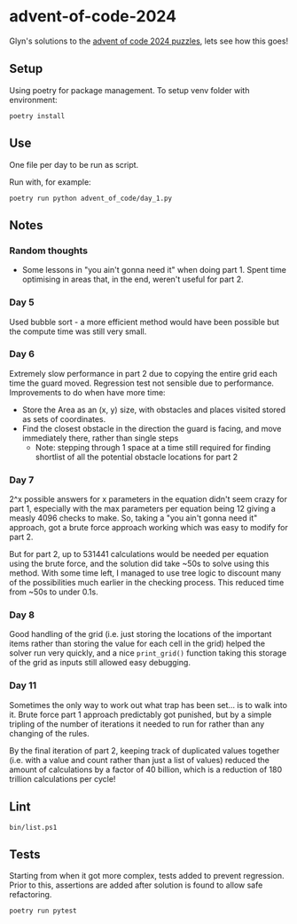 # advent-of-code-2024

Glyn's solutions to the [advent of code 2024 puzzles](https://adventofcode.com/2024), lets see how this goes!

## Setup
Using poetry for package management. To setup venv folder with environment:
```shell
poetry install
```

## Use
One file per day to be run as script.

Run with, for example:
```shell
poetry run python advent_of_code/day_1.py
```

## Notes
### Random thoughts
- Some lessons in "you ain't gonna need it" when doing part 1.
Spent time optimising in areas that, in the end, weren't useful for part 2.

### Day 5
Used bubble sort - a more efficient method would have been possible but the compute time was still very small.

### Day 6
Extremely slow performance in part 2 due to copying the entire grid each time the guard moved.
Regression test not sensible due to performance.
Improvements to do when have more time:
- Store the Area as an (x, y) size, with obstacles and places visited stored as sets of coordinates.
- Find the closest obstacle in the direction the guard is facing, and move immediately there, rather than single steps
  - Note: stepping through 1 space at a time still required for finding shortlist of all the potential obstacle locations for part 2

### Day 7
2^x possible answers for x parameters in the equation didn't seem crazy for part 1,
especially with the max parameters per equation being 12 giving a measly 4096 checks to make.
So, taking a "you ain't gonna need it" approach, got a brute force approach working which was easy to modify for part 2.

But for part 2, up to 531441 calculations would be needed per equation using the brute force,
and the solution did take ~50s to solve using this method.
With some time left, I managed to use tree logic to discount many of the possibilities much earlier in the checking process.
This reduced time from ~50s to under 0.1s.

### Day 8
Good handling of the grid (i.e. just storing the locations of the important items rather than storing the value for each cell in the grid)
helped the solver run very quickly, and a nice `print_grid()` function taking this storage of the grid as inputs still allowed easy debugging.

### Day 11
Sometimes the only way to work out what trap has been set… is to walk into it.
Brute force part 1 approach predictably got punished, 
but by a simple tripling of the number of iterations it needed to run for rather than any changing of the rules.

By the final iteration of part 2, keeping track of duplicated values together (i.e. with a value and count rather than just a list of values) 
reduced the amount of calculations by a factor of 40 billion, which is a reduction of 180 trillion calculations per cycle!

## Lint
```shell
bin/list.ps1
```

## Tests
Starting from when it got more complex, tests added to prevent regression.
Prior to this, assertions are added after solution is found to allow safe refactoring.
```shell
poetry run pytest
```
